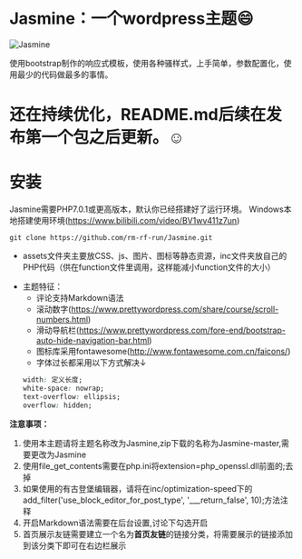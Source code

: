 # Jasmine：一个wordpress主题:smile:

![Jasmine](https://cdn.jsdelivr.net/gh/rm-rf-run/cdn/img/github-jasmine.png)

使用bootstrap制作的响应式模板，使用各种骚样式，上手简单，参数配置化，使用最少的代码做最多的事情。

# 还在持续优化，README.md后续在发布第一个包之后更新。:relaxed:

# 安装
Jasmine需要PHP7.0.1或更高版本，默认你已经搭建好了运行环境。
Windows本地搭建使用环境(https://www.bilibili.com/video/BV1wv411z7un)
```
git clone https://github.com/rm-rf-run/Jasmine.git
```

* assets文件夹主要放CSS、js、图片、图标等静态资源，inc文件夹放自己的PHP代码（供在function文件里调用，这样能减小function文件的大小）
- 主题特征：
	* 评论支持Markdown语法
	* 滚动数字(https://www.prettywordpress.com/share/course/scroll-numbers.html)
	* 滑动导航栏(https://www.prettywordpress.com/fore-end/bootstrap-auto-hide-navigation-bar.html)
	* 图标库采用fontawesome(http://www.fontawesome.com.cn/faicons/)
	* 字体过长都采用以下方式解决↓
	 ```css 
	 width: 定义长度;
	 white-space: nowrap;
	 text-overflow: ellipsis;
	 overflow: hidden;

**注意事项：**
1. 使用本主题请将主题名称改为Jasmine,zip下载的名称为Jasmine-master,需要更改为Jasmine
2. 使用file_get_contents需要在php.ini将extension=php_openssl.dll前面的;去掉
3. 如果使用的有古登堡编辑器，请将在inc/optimization-speed下的add_filter('use_block_editor_for_post_type', '___return_false', 10);方法注释
4. 开启Markdown语法需要在后台设置,讨论下勾选开启
5. 首页展示友链需要建立一个名为**首页友链**的链接分类，将需要展示的链接添加到该分类下即可在右边栏展示

